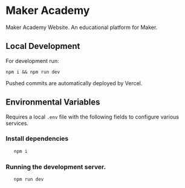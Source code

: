 # Maker Academy

Maker Academy Website. An educational platform for Maker.
## Local Development
For development run:

`npm i && npm run dev`

Pushed commits are automatically deployed by Vercel.

## Environmental Variables

Requires a local `.env` file with the following fields to configure various services.

### Install dependencies

```bash
   npm i
```
### Running the development server.

```bash
   npm run dev
```